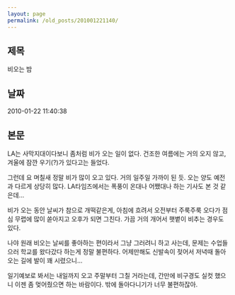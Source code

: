 ```yaml
---
layout: page
permalink: /old_posts/201001221140/
---
```


## 제목
비오는 밤

## 날짜
2010-01-22 11:40:38

## 본문
LA는 사막지대이다보니 좀처럼 비가 오는 일이 없다. 건조한 여름에는 거의 오지 않고, 겨울에 잠깐 우기(?)가 있다고는 들었다.

그런데 요 며칠새 정말 비가 많이 오고 있다. 거의 일주일 가까이 된 듯. 오는 양도 예전과 다르게 상당히 많다. LA타임즈에서는 폭풍이 온대나 어쨌대나 하는 기사도 본 것 같은데...

비가 오는 동안 날씨가 참으로 개떡같은게, 아침에 흐려서 오전부터 주룩주룩 오다가 점심 무렵에 많이 쏟아지고 오후가 되면 그친다. 가끔 거의 개어서 햇볕이 비추는 경우도 있다.

나야 원래 비오는 날씨를 좋아하는 편이라서 그냥 그러려니 하고 사는데, 문제는 수업들으러 학교를 왔다갔다 하는게 정말 불편하다. 어제만해도 신발속이 젖어서 저녁때 돌아오는 길에 발이 꽤 시렸으니...

일기예보로 봐서는 내일까지 오고 주말부터 그칠 거라는데, 간만에 비구경도 실컷 했으니 이젠 좀 멎어줬으면 하는 바람이다. 밖에 돌아다니기가 너무 불편하잖아.
